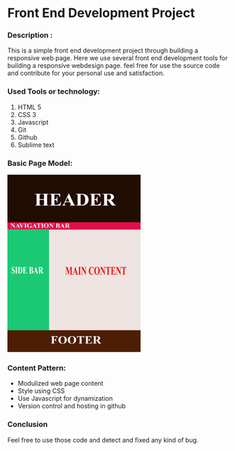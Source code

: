 <h1>Front End Development Project</h1>
<h3>Description :</h3>
<p>This is a simple front end development project through building a responsive web page. 
Here we use several front end development tools for building a responsive webdesign page.
feel free for use the source code and contribute for your personal use and satisfaction.</p>
<h3>Used Tools or technology:</h3>
<ol>
  <li>HTML 5</li>
  <li>CSS 3</li>
  <li>Javascript</li>
  <li>Git</li>
  <li>Github</li>
  <li>Sublime text</li>
</ol>
<h3>Basic Page Model: </h3>
<img src="images/Basic_model.jpg" alt="page model" style="width: 300px;height: 400px">
<h3>Content Pattern: </h3>
<ul>
  <li>Modulized web page content</li>
  <li>Style using CSS</li>
  <li>Use Javascript for dynamization</li>
  <li>Version control and hosting in github</li>
</ul>
<h3>Conclusion</h3>
<p>Feel free to use those code and detect and fixed any kind of bug.</p>
